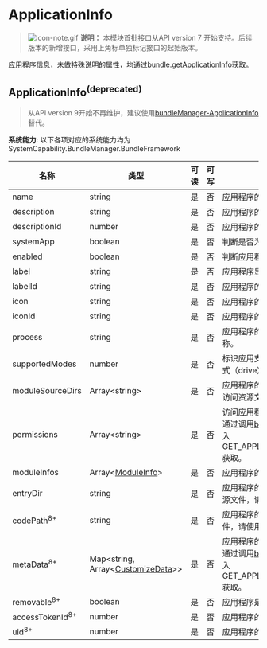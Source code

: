 # ApplicationInfo

> ![icon-note.gif](public_sys-resources/icon-note.gif) **说明：**
> 本模块首批接口从API version 7 开始支持。后续版本的新增接口，采用上角标单独标记接口的起始版本。

应用程序信息，未做特殊说明的属性，均通过[bundle.getApplicationInfo](js-apis-Bundle.md#bundlegetapplicationinfodeprecated)获取。

## ApplicationInfo<sup>(deprecated)<sup>

> 从API version 9开始不再维护，建议使用[bundleManager-ApplicationInfo](js-apis-bundleManager-applicationInfo.md)替代。

**系统能力**: 以下各项对应的系统能力均为SystemCapability.BundleManager.BundleFramework

| 名称                       | 类型                                                         | 可读 | 可写 | 说明                                                         |
| -------------------------- | ------------------------------------------------------------ | ---- | ---- | ------------------------------------------------------------ |
| name                       | string                                                       | 是   | 否   | 应用程序的名称。                                             |
| description                | string                                                       | 是   | 否   | 应用程序的描述。                                             |
| descriptionId              | number                                                       | 是   | 否   | 应用程序的描述id。                                           |
| systemApp                  | boolean                                                      | 是   | 否   | 判断是否为系统应用程序，默认为false。                        |
| enabled                    | boolean                                                      | 是   | 否   | 判断应用程序是否可以使用，默认为true。                       |
| label                      | string                                                       | 是   | 否   | 应用程序显示的标签。                                         |
| labelId                    | string                                                       | 是   | 否   | 应用程序的标签id。                                           |
| icon                       | string                                                       | 是   | 否   | 应用程序的图标。                                             |
| iconId                     | string                                                       | 是   | 否   | 应用程序的图标id。                                           |
| process                    | string                                                       | 是   | 否   | 应用程序的进程，如果不设置，默认为包的名称。                 |
| supportedModes             | number                                                       | 是   | 否   | 标识应用支持的运行模式，当前只定义了驾驶模式（drive）。该标签只适用于车机。 |
| moduleSourceDirs           | Array\<string>                                               | 是   | 否   | 应用程序的资源存放的相对路径。不能拼接路径访问资源文件，请使用[资源管理接口](js-apis-resource-manager.md )访问资源。 |
| permissions                | Array\<string>                                               | 是   | 否   | 访问应用程序所需的权限。<br />通过调用[bundle.getApplicationInfo](js-apis-Bundle.md#bundlegetapplicationinfodeprecated)接口时，传入GET_APPLICATION_INFO_WITH_PERMISSION获取。 |
| moduleInfos                | Array\<[ModuleInfo](js-apis-bundle-ModuleInfo.md)>           | 是   | 否   | 应用程序的模块信息。                                         |
| entryDir                   | string                                                       | 是   | 否   | 应用程序的文件保存路径。不能拼接路径访问资源文件，请使用[资源管理接口](js-apis-resource-manager.md )访问资源。 |
| codePath<sup>8+</sup>      | string                                                       | 是   | 否   | 应用程序的安装目录。不能拼接路径访问资源文件，请使用[资源管理接口](js-apis-resource-manager.md )访问资源。 |
| metaData<sup>8+</sup>      | Map\<string, Array\<[CustomizeData](js-apis-bundle-CustomizeData.md)>> | 是   | 否   | 应用程序的自定义元信息。<br />通过调用[bundle.getApplicationInfo](js-apis-Bundle.md#bundlegetapplicationinfodeprecated)接口时，传入GET_APPLICATION_INFO_WITH_METADATA获取。 |
| removable<sup>8+</sup>     | boolean                                                      | 是   | 否   | 应用程序是否可以被移除。                                     |
| accessTokenId<sup>8+</sup> | number                                                       | 是   | 否   | 应用程序的accessTokenId。                                    |
| uid<sup>8+</sup>           | number                                                       | 是   | 否   | 应用程序的uid。                                              |